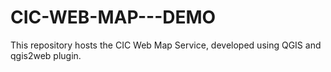 # CIC-WEB-MAP---DEMO
This repository hosts the CIC Web Map Service, developed using QGIS and qgis2web plugin.
